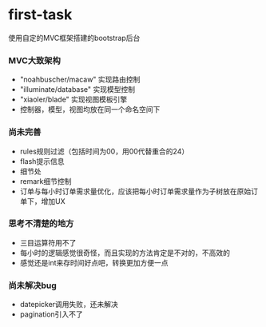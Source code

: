 # first-task
使用自定的MVC框架搭建的bootstrap后台

### MVC大致架构

- "noahbuscher/macaw" 实现路由控制
- "illuminate/database" 实现模型控制
- "xiaoler/blade" 实现视图模板引擎
- 控制器，模型，视图均放在同一个命名空间下

### 尚未完善


- rules规则过滤（包括时间为00，用00代替重合的24）
- flash提示信息
- 细节处
- remark细节控制
- 订单与每小时订单需求量优化，应该把每小时订单需求量作为子树放在原始订单下，增加UX

### 思考不清楚的地方
- 三目运算符用不了
- 每小时的逻辑感觉很奇怪，而且实现的方法肯定是不对的，不高效的
- 感觉还是int来存时间好点吧，转换更加方便一点

### 尚未解决bug
- datepicker调用失败，还未解决
- pagination引入不了
